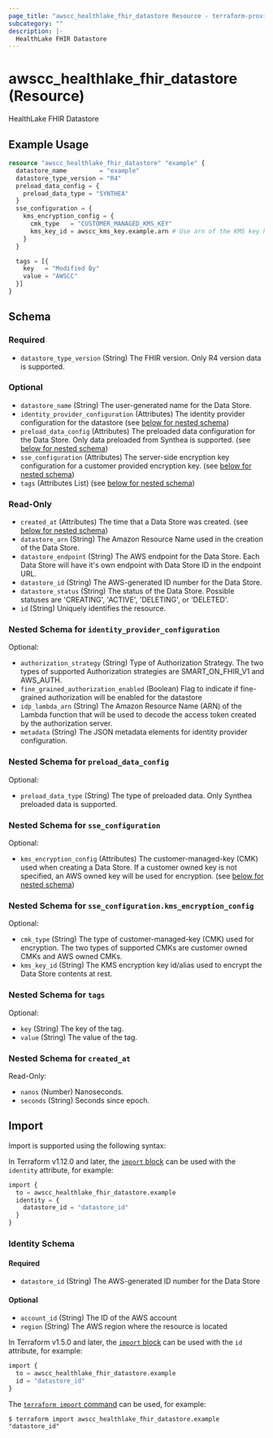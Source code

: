 ```yaml
---
page_title: "awscc_healthlake_fhir_datastore Resource - terraform-provider-awscc"
subcategory: ""
description: |-
  HealthLake FHIR Datastore
---
```


# awscc_healthlake_fhir_datastore (Resource)

HealthLake FHIR Datastore

## Example Usage

```terraform
resource "awscc_healthlake_fhir_datastore" "example" {
  datastore_name         = "example"
  datastore_type_version = "R4"
  preload_data_config = {
    preload_data_type = "SYNTHEA"
  }
  sse_configuration = {
    kms_encryption_config = {
      cmk_type   = "CUSTOMER_MANAGED_KMS_KEY"
      kms_key_id = awscc_kms_key.example.arn # Use arn of the KMS key here than key_id
    }
  }

  tags = [{
    key   = "Modified By"
    value = "AWSCC"
  }]
}
```

<!-- schema generated by tfplugindocs -->
## Schema

### Required

- `datastore_type_version` (String) The FHIR version. Only R4 version data is supported.

### Optional

- `datastore_name` (String) The user-generated name for the Data Store.
- `identity_provider_configuration` (Attributes) The identity provider configuration for the datastore (see [below for nested schema](#nestedatt--identity_provider_configuration))
- `preload_data_config` (Attributes) The preloaded data configuration for the Data Store. Only data preloaded from Synthea is supported. (see [below for nested schema](#nestedatt--preload_data_config))
- `sse_configuration` (Attributes) The server-side encryption key configuration for a customer provided encryption key. (see [below for nested schema](#nestedatt--sse_configuration))
- `tags` (Attributes List) (see [below for nested schema](#nestedatt--tags))

### Read-Only

- `created_at` (Attributes) The time that a Data Store was created. (see [below for nested schema](#nestedatt--created_at))
- `datastore_arn` (String) The Amazon Resource Name used in the creation of the Data Store.
- `datastore_endpoint` (String) The AWS endpoint for the Data Store. Each Data Store will have it's own endpoint with Data Store ID in the endpoint URL.
- `datastore_id` (String) The AWS-generated ID number for the Data Store.
- `datastore_status` (String) The status of the Data Store. Possible statuses are 'CREATING', 'ACTIVE', 'DELETING', or 'DELETED'.
- `id` (String) Uniquely identifies the resource.

<a id="nestedatt--identity_provider_configuration"></a>
### Nested Schema for `identity_provider_configuration`

Optional:

- `authorization_strategy` (String) Type of Authorization Strategy. The two types of supported Authorization strategies are SMART_ON_FHIR_V1 and AWS_AUTH.
- `fine_grained_authorization_enabled` (Boolean) Flag to indicate if fine-grained authorization will be enabled for the datastore
- `idp_lambda_arn` (String) The Amazon Resource Name (ARN) of the Lambda function that will be used to decode the access token created by the authorization server.
- `metadata` (String) The JSON metadata elements for identity provider configuration.


<a id="nestedatt--preload_data_config"></a>
### Nested Schema for `preload_data_config`

Optional:

- `preload_data_type` (String) The type of preloaded data. Only Synthea preloaded data is supported.


<a id="nestedatt--sse_configuration"></a>
### Nested Schema for `sse_configuration`

Optional:

- `kms_encryption_config` (Attributes) The customer-managed-key (CMK) used when creating a Data Store. If a customer owned key is not specified, an AWS owned key will be used for encryption. (see [below for nested schema](#nestedatt--sse_configuration--kms_encryption_config))

<a id="nestedatt--sse_configuration--kms_encryption_config"></a>
### Nested Schema for `sse_configuration.kms_encryption_config`

Optional:

- `cmk_type` (String) The type of customer-managed-key (CMK) used for encryption. The two types of supported CMKs are customer owned CMKs and AWS owned CMKs.
- `kms_key_id` (String) The KMS encryption key id/alias used to encrypt the Data Store contents at rest.



<a id="nestedatt--tags"></a>
### Nested Schema for `tags`

Optional:

- `key` (String) The key of the tag.
- `value` (String) The value of the tag.


<a id="nestedatt--created_at"></a>
### Nested Schema for `created_at`

Read-Only:

- `nanos` (Number) Nanoseconds.
- `seconds` (String) Seconds since epoch.

## Import

Import is supported using the following syntax:

In Terraform v1.12.0 and later, the [`import` block](https://developer.hashicorp.com/terraform/language/import) can be used with the `identity` attribute, for example:

```terraform
import {
  to = awscc_healthlake_fhir_datastore.example
  identity = {
    datastore_id = "datastore_id"
  }
}
```

<!-- schema generated by tfplugindocs -->
### Identity Schema

#### Required

- `datastore_id` (String) The AWS-generated ID number for the Data Store

#### Optional

- `account_id` (String) The ID of the AWS account
- `region` (String) The AWS region where the resource is located

In Terraform v1.5.0 and later, the [`import` block](https://developer.hashicorp.com/terraform/language/import) can be used with the `id` attribute, for example:

```terraform
import {
  to = awscc_healthlake_fhir_datastore.example
  id = "datastore_id"
}
```

The [`terraform import` command](https://developer.hashicorp.com/terraform/cli/commands/import) can be used, for example:

```shell
$ terraform import awscc_healthlake_fhir_datastore.example "datastore_id"
```